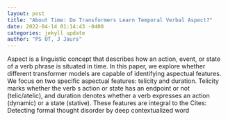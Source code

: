 ```yaml
--- 
layout: post 
title: "About Time: Do Transformers Learn Temporal Verbal Aspect?" 
date: 2022-04-14 01:14:43 -0400 
categories: jekyll update 
author: "PS UT, J Jaurs" 
--- 
```

Aspect is a linguistic concept that describes how an action, event, or state of a verb phrase is situated in time. In this paper, we explore whether different transformer models are capable of identifying aspectual features. We focus on two specific aspectual features: telicity and duration. Telicity marks whether the verb s action or state has an endpoint or not (telic/atelic), and duration denotes whether a verb expresses an action (dynamic) or a state (stative). These features are integral to the Cites: Detecting formal thought disorder by deep contextualized word